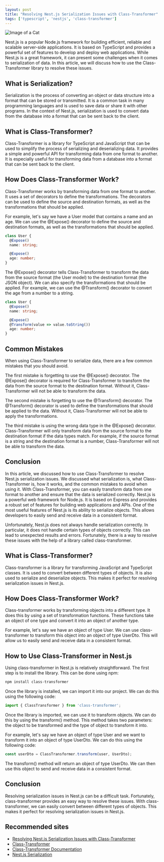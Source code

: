 ```yaml
---
layout: post
title: "Resolving Nest.js Serialization Issues with Class-Transformer"
tags: ['typescript', 'nestjs', 'class-transformer']
---
```


![Image of a Cat](http://source.unsplash.com/1600x900/?cat)

Nest.js is a popular Node.js framework for building efficient, reliable and scalable server-side applications. It is based on TypeScript and provides a powerful set of features to develop and deploy web applications. While Nest.js is a great framework, it can present some challenges when it comes to serialization of data. In this article, we will discuss how to use the Class-Transformer library to resolve these issues.

## What is Serialization?

Serialization is the process of converting an object or data structure into a format that can be stored or transmitted. It is a common task in many programming languages and is used to save data or share it with other programs. In the context of Nest.js, serialization is used to convert data from the database into a format that can be sent back to the client.

## What is Class-Transformer?

Class-Transformer is a library for TypeScript and JavaScript that can be used to simplify the process of serializing and deserializing data. It provides a simple and powerful API for transforming data from one format to another. It is especially useful for transforming data from a database into a format that can be sent back to the client.

## How Does Class-Transformer Work?

Class-Transformer works by transforming data from one format to another. It uses a set of decorators to define the transformations. The decorators can be used to define the source and destination formats, as well as the transformations that should be applied.

For example, let's say we have a User model that contains a name and an age. We can use the @Expose() decorator to define the source and destination formats, as well as the transformations that should be applied.

```typescript
class User {
  @Expose()
  name: string;

  @Expose()
  age: number;
}
```

The @Expose() decorator tells Class-Transformer to transform the data from the source format (the User model) to the destination format (the JSON object). We can also specify the transformations that should be applied. For example, we can use the @Transform() decorator to convert the age from a number to a string.

```typescript
class User {
  @Expose()
  name: string;

  @Expose()
  @Transform(value => value.toString())
  age: number;
}
```

## Common Mistakes

When using Class-Transformer to serialize data, there are a few common mistakes that you should avoid.

The first mistake is forgetting to use the @Expose() decorator. The @Expose() decorator is required for Class-Transformer to transform the data from the source format to the destination format. Without it, Class-Transformer will not be able to transform the data.

The second mistake is forgetting to use the @Transform() decorator. The @Transform() decorator is used to define the transformations that should be applied to the data. Without it, Class-Transformer will not be able to apply the transformations.

The third mistake is using the wrong data type in the @Expose() decorator. Class-Transformer will only transform data from the source format to the destination format if the data types match. For example, if the source format is a string and the destination format is a number, Class-Transformer will not be able to transform the data.

## Conclusion

In this article, we discussed how to use Class-Transformer to resolve Nest.js serialization issues. We discussed what serialization is, what Class-Transformer is, how it works, and the common mistakes to avoid when using it. With Class-Transformer, you can easily transform data from one format to another and ensure that the data is serialized correctly.
Nest.js is a powerful web framework for Node.js. It is based on Express and provides a robust set of features for building web applications and APIs. One of the most useful features of Nest.js is its ability to serialize objects. This allows developers to easily send and receive data in a consistent format.

Unfortunately, Nest.js does not always handle serialization correctly. In particular, it does not handle certain types of objects correctly. This can lead to unexpected results and errors. Fortunately, there is a way to resolve these issues with the help of a library called class-transformer.

## What is Class-Transformer?
Class-transformer is a library for transforming JavaScript and TypeScript classes. It is used to convert between different types of objects. It is also used to serialize and deserialize objects. This makes it perfect for resolving serialization issues in Nest.js.

## How Does Class-Transformer Work?
Class-transformer works by transforming objects into a different type. It does this by using a set of transformation functions. These functions take an object of one type and convert it into an object of another type.

For example, let's say we have an object of type User. We can use class-transformer to transform this object into an object of type UserDto. This will allow us to easily send and receive data in a consistent format.

## How to Use Class-Transformer in Nest.js
Using class-transformer in Nest.js is relatively straightforward. The first step is to install the library. This can be done using npm:

```bash
npm install class-transformer
```

Once the library is installed, we can import it into our project. We can do this using the following code:

```typescript
import { ClassTransformer } from 'class-transformer';
```

Once the library is imported, we can use it to transform objects. We can do this by using the transform() method. This method takes two parameters: the object to be transformed and the type of object to transform it into.

For example, let's say we have an object of type User and we want to transform it into an object of type UserDto. We can do this using the following code:

```typescript
const userDto = ClassTransformer.transform(user, UserDto);
```

The transform() method will return an object of type UserDto. We can then use this object to send and receive data in a consistent format.

## Conclusion
Resolving serialization issues in Nest.js can be a difficult task. Fortunately, class-transformer provides an easy way to resolve these issues. With class-transformer, we can easily convert between different types of objects. This makes it perfect for resolving serialization issues in Nest.js.
## Recommended sites

- [Resolving Nest.js Serialization Issues with Class-Transformer](https://blog.bitsrc.io/resolving-nest-js-serialization-issues-with-class-transformer-2b7a6c46c3e7)
- [Class-Transformer](https://github.com/typestack/class-transformer)
- [Class-Transformer Documentation](https://github.com/typestack/class-transformer#readme)
- [Nest.js Serialization](https://docs.nestjs.com/techniques/serialization)